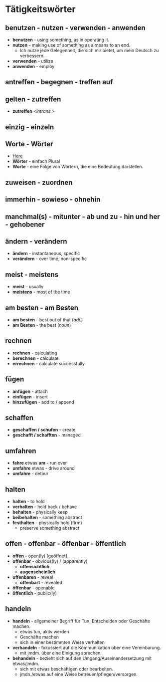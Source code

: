 # Tätigkeitswörter
## benutzen - nutzen - verwenden - anwenden
- **benutzen** - using something, as in operating it.
- **nutzen** - making use of something as a means to an end.
	- Ich nutze jede Gelegenheit, die sich mir bietet, um mein Deutsch zu verbessern.
- **verwenden** - utilize
- **anwenden** - employ

## antreffen - begegnen - treffen auf

## gelten - zutreffen
- **zutreffen** <*intrans.*>

## einzig - einzeln

## Worte - Wörter
- [Here](https://www.pcs-campus.de/praxis/texten/woerter-oder-worte/#:~:text=Bei%20der%20Frage%2C%20wann%20man,Worte%20bestehen%20somit%20aus%20W%C3%B6rtern.)
- **Wörter** - einfach Plural
- **Worte** - eine Folge von Wörtern, die eine Bedeutung darstellen.

## zuweisen - zuordnen

## immerhin - sowieso - ohnehin

## manchmal(s) - mitunter - ab und zu - hin und her - gehobener

## ändern - verändern
- **ändern** - instantaneous, specific
- **verändern** - over time, non-specific

## meist - meistens
- **meist** - usually
- **meistens** - most of the time

## am besten - am Besten
- **am besten** - best out of that (*adj.*)
- **am Besten** - the best (*noun*)

## rechnen
 - **rechnen** - calculating
 - **berechnen** - calculate
 - **errechnen** - calculate successfully

## fügen
 - **anfügen** - attach
 - **einfügen** - insert
 - **hinzufügen** - add to / append

## schaffen
 - **geschaffen / schufen** - create
 - **geschafft / schafften** - managed

## umfahren
 - **fahre** etwas **um** - run over
 - **umfahre** etwas - drive around
 - **umfahre** - detour

## halten
 - **halten** - to hold
 - **verhalten** - hold back / behave
 - **behalten** - physically keep
 - **beibehalten** - something abstract
 - **festhalten** - physically hold (firm)
    - preserve something abstract

## offen - offenbar - öffenbar - öffentlich
- **offen** - open(ly)  \[geöffnet\]
- **offenbar** - obvious(ly) / (apparently)
	- **offensichtlich**
	- **augenscheinlich**
- **offenbaren** - reveal
	- **offenbart** - revealed
- **öffenbar** - openable
- **öffentlich** - public(ly)

## handeln
- **handeln** - allgemeiner Begriff für Tun, Entscheiden oder Geschäfte machen.
	- etwas tun, aktiv werden
	- Geschäfte machen
	- sich in einer bestimmten Weise verhalten
- **verhandeln** - fokussiert auf die Kommunikation über eine Vereinbarung.
	- mit jmdm. über eine Einigung sprechen.
- **behandeln** - bezieht sich auf den Umgang/Auseinandersetzung mit etwas/jmdm.
	- sich mit etwas beschäftigen oder bearbeiten.
	- jmdn./etwas auf eine Weise betreuen/pflegen/versorgen.
